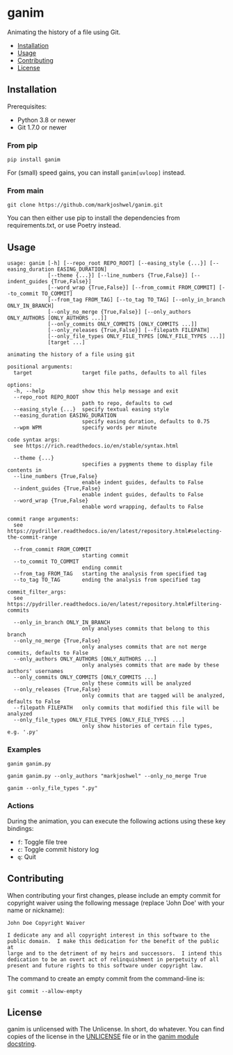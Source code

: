 # ganim

Animating the history of a file using Git.

- [Installation](#installation)
- [Usage](#usage)
- [Contributing](#contributing)
- [License](#license)

## Installation

Prerequisites:

- Python 3.8 or newer
- Git 1.7.0 or newer

### From pip

```text
pip install ganim
```

For (small) speed gains, you can install `ganim[uvloop]` instead.

### From main

```text
git clone https://github.com/markjoshwel/ganim.git
```

You can then either use pip to install the dependencies from requirements.txt, or use
Poetry instead.

## Usage

```text
usage: ganim [-h] [--repo_root REPO_ROOT] [--easing_style {...}] [--easing_duration EASING_DURATION]
             [--theme {...}] [--line_numbers {True,False}] [--indent_guides {True,False}]
             [--word_wrap {True,False}] [--from_commit FROM_COMMIT] [--to_commit TO_COMMIT]
             [--from_tag FROM_TAG] [--to_tag TO_TAG] [--only_in_branch ONLY_IN_BRANCH]
             [--only_no_merge {True,False}] [--only_authors ONLY_AUTHORS [ONLY_AUTHORS ...]] 
             [--only_commits ONLY_COMMITS [ONLY_COMMITS ...]]
             [--only_releases {True,False}] [--filepath FILEPATH]
             [--only_file_types ONLY_FILE_TYPES [ONLY_FILE_TYPES ...]]
             [target ...]

animating the history of a file using git

positional arguments:
  target                target file paths, defaults to all files

options:
  -h, --help            show this help message and exit
  --repo_root REPO_ROOT
                        path to repo, defaults to cwd
  --easing_style {...}  specify textual easing style
  --easing_duration EASING_DURATION
                        specify easing duration, defaults to 0.75
  --wpm WPM             specify words per minute

code syntax args:
  see https://rich.readthedocs.io/en/stable/syntax.html

  --theme {...}
                        specifies a pygments theme to display file contents in
  --line_numbers {True,False}
                        enable indent guides, defaults to False
  --indent_guides {True,False}
                        enable indent guides, defaults to False
  --word_wrap {True,False}
                        enable word wrapping, defaults to False

commit range arguments:
  see https://pydriller.readthedocs.io/en/latest/repository.html#selecting-the-commit-range

  --from_commit FROM_COMMIT
                        starting commit
  --to_commit TO_COMMIT
                        ending commit
  --from_tag FROM_TAG   starting the analysis from specified tag
  --to_tag TO_TAG       ending the analysis from specified tag

commit_filter_args:
  see https://pydriller.readthedocs.io/en/latest/repository.html#filtering-commits

  --only_in_branch ONLY_IN_BRANCH
                        only analyses commits that belong to this branch
  --only_no_merge {True,False}
                        only analyses commits that are not merge commits, defaults to False
  --only_authors ONLY_AUTHORS [ONLY_AUTHORS ...]
                        only analyses commits that are made by these authors' usernames
  --only_commits ONLY_COMMITS [ONLY_COMMITS ...]
                        only these commits will be analyzed
  --only_releases {True,False}
                        only commits that are tagged will be analyzed, defaults to False
  --filepath FILEPATH   only commits that modified this file will be analyzed
  --only_file_types ONLY_FILE_TYPES [ONLY_FILE_TYPES ...]
                        only show histories of certain file types, e.g. '.py'
```

### Examples

```text
ganim ganim.py
```

```text
ganim ganim.py --only_authors "markjoshwel" --only_no_merge True
```

```text
ganim --only_file_types ".py"
```

### Actions

During the animation, you can execute the following actions using these key bindings:

- `f`: Toggle file tree
- `c`: Toggle commit history log
- `q`: Quit

## Contributing

When contributing your first changes, please include an empty commit for copyright waiver
using the following message (replace 'John Doe' with your name or nickname):

```text
John Doe Copyright Waiver

I dedicate any and all copyright interest in this software to the
public domain.  I make this dedication for the benefit of the public at
large and to the detriment of my heirs and successors.  I intend this
dedication to be an overt act of relinquishment in perpetuity of all
present and future rights to this software under copyright law.
```

The command to create an empty commit from the command-line is:

```shell
git commit --allow-empty
```

## License

ganim is unlicensed with The Unlicense. In short, do whatever. You can find copies of
the license in the [UNLICENSE](UNLICENSE) file or in the
[ganim module docstring](ganim.py).

